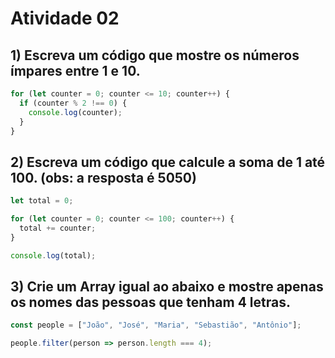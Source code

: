 # Atividade 02

## 1) Escreva um código que mostre os números ímpares entre 1 e 10.

```js
for (let counter = 0; counter <= 10; counter++) {
  if (counter % 2 !== 0) {
    console.log(counter);
  }
}
```

## 2) Escreva um código que calcule a soma de 1 até 100. (obs: a resposta é 5050)

```js
let total = 0;

for (let counter = 0; counter <= 100; counter++) {
  total += counter;
}

console.log(total);
```

## 3) Crie um Array igual ao abaixo e mostre apenas os nomes das pessoas que tenham 4 letras.

```js
const people = ["João", "José", "Maria", "Sebastião", "Antônio"];

people.filter(person => person.length === 4);
```

